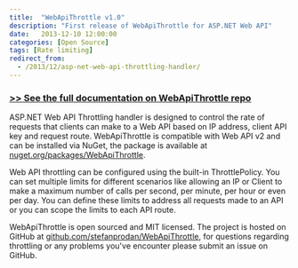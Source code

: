 ```yaml
---
title:  "WebApiThrottle v1.0"
description: "First release of WebApiThrottle for ASP.NET Web API"
date:   2013-12-10 12:00:00
categories: [Open Source]
tags: [Rate limiting]
redirect_from:
  - /2013/12/asp-net-web-api-throttling-handler/
---
```


### [>> See the full documentation on WebApiThrottle repo](https://github.com/stefanprodan/WebApiThrottle)

ASP.NET Web API Throttling handler is designed to control the rate of requests that clients can make to a Web API based on IP address, client API key and request route. WebApiThrottle is compatible with Web API v2 and can be installed via NuGet, the package is available at [nuget.org/packages/WebApiThrottle](https://www.nuget.org/packages/WebApiThrottle/).

Web API throttling can be configured using the built-in ThrottlePolicy. You can set multiple limits for different scenarios like allowing an IP or Client to make a maximum number of calls per second, per minute, per hour or even per day. You can define these limits to address all requests made to an API or you can scope the limits to each API route. 

WebApiThrottle is open sourced and MIT licensed. The project is hosted on GitHub at [github.com/stefanprodan/WebApiThrottle](https://github.com/stefanprodan/WebApiThrottle), for questions regarding throttling or any problems you've encounter please submit an issue on GitHub.
